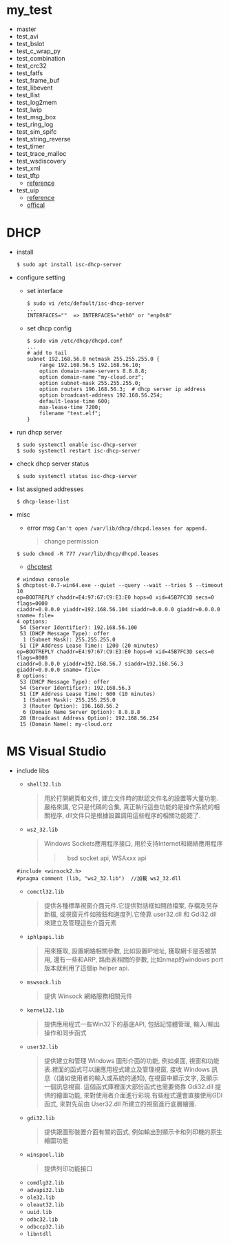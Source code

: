 # my_test

+ master
+ test_avi
+ test_bslot
+ test_c_wrap_py
+ test_combination
+ test_crc32
+ test_fatfs
+ test_frame_buf
+ test_libevent
+ test_llist
+ test_log2mem
+ test_lwip
+ test_msg_box
+ test_ring_log
+ test_sim_spifc
+ test_string_reverse
+ test_timer
+ test_trace_malloc
+ test_wsdiscovery
+ test_xml
+ test_tftp
    - [reference](https://github.com/wlshiu/tftpx)
+ test_uip
    - [reference](https://github.com/engina/uip-1.0-win)
    - [offical](https://github.com/adamdunkels/uip)


# DHCP

+ install

    ```
    $ sudo apt install isc-dhcp-server
    ```

+ configure setting

    - set interface

        ```
        $ sudo vi /etc/default/isc-dhcp-server
        ...
        INTERFACES=""  => INTERFACES="eth0" or "enp0s8"
        ```

    - set dhcp config
        ```
        $ sudo vim /etc/dhcp/dhcpd.conf
        ...
        # add to tail
        subnet 192.168.56.0 netmask 255.255.255.0 {
            range 192.168.56.5 192.168.56.10;
            option domain-name-servers 8.8.8.8;
            option domain-name "my-cloud.orz";
            option subnet-mask 255.255.255.0;
            option routers 196.168.56.3;  # dhcp server ip address
            option broadcast-address 192.168.56.254;
            default-lease-time 600;
            max-lease-time 7200;
            filename "test.elf";
        }
        ```

+ run dhcp server

    ```
    $ sudo systemctl enable isc-dhcp-server
    $ sudo systemctl restart isc-dhcp-server
    ```

+ check dhcp server status

    ```
    $ sudo systemctl status isc-dhcp-server
    ```

+ list assigned addresses

    ```
    $ dhcp-lease-list
    ```

+ misc

    - error msg `Can't open /var/lib/dhcp/dhcpd.leases for append.`
        > change permission

    ```
    $ sudo chmod -R 777 /var/lib/dhcp/dhcpd.leases
    ```

    - [dhcptest](https://github.com/CyberShadow/dhcptest)

    ```
    # windows console
    $ dhcptest-0.7-win64.exe --quiet --query --wait --tries 5 --timeout 10
    op=BOOTREPLY chaddr=E4:97:67:C9:E3:E0 hops=0 xid=45B7FC3D secs=0 flags=0000
    ciaddr=0.0.0.0 yiaddr=192.168.56.104 siaddr=0.0.0.0 giaddr=0.0.0.0 sname= file=
    4 options:
     54 (Server Identifier): 192.168.56.100
     53 (DHCP Message Type): offer
      1 (Subnet Mask): 255.255.255.0
     51 (IP Address Lease Time): 1200 (20 minutes)
    op=BOOTREPLY chaddr=E4:97:67:C9:E3:E0 hops=0 xid=45B7FC3D secs=0 flags=8000
    ciaddr=0.0.0.0 yiaddr=192.168.56.7 siaddr=192.168.56.3 giaddr=0.0.0.0 sname= file=
    8 options:
     53 (DHCP Message Type): offer
     54 (Server Identifier): 192.168.56.3
     51 (IP Address Lease Time): 600 (10 minutes)
      1 (Subnet Mask): 255.255.255.0
      3 (Router Option): 196.168.56.2
      6 (Domain Name Server Option): 8.8.8.8
     28 (Broadcast Address Option): 192.168.56.254
     15 (Domain Name): my-cloud.orz
    ```

# MS Visual Studio

+ include libs
    - `shell32.lib`
        > 用於打開網頁和文件, 建立文件時的默認文件名的設置等大量功能.嚴格來講, 它只是代碼的合集, 真正執行這些功能的是操作系統的相關程序, dll文件只是根據設置調用這些程序的相關功能罷了.
    - `ws2_32.lib`
        > Windows Sockets應用程序接口, 用於支持Internet和網絡應用程序
        >>　bsd socket api, WSAxxx api

    ```
    #include <winsock2.h>
    #pragma comment (lib, "ws2_32.lib")  //加載 ws2_32.dll
    ```

    - `comctl32.lib`
        > 提供各種標準視窗介面元件.它提供對話框如開啟檔案, 存檔及另存新檔, 或視窗元件如按鈕和進度列.它倚靠 user32.dll 和 Gdi32.dll 來建立及管理這些介面元素
    - `iphlpapi.lib`
        > 用來獲取, 設置網絡相關參數, 比如設置IP地址, 獲取網卡是否被禁用, 還有一些和ARP, 路由表相關的參數, 比如nmap的windows port版本就利用了這個ip helper api.
    - `mswsock.lib`
        > 提供 Winsock 網絡服務相關元件
    - `kernel32.lib`
        > 提供應用程式一些Win32下的基底API, 包括記憶體管理, 輸入/輸出操作和同步函式
    - `user32.lib`
        > 提供建立和管理 Windows 圖形介面的功能, 例如桌面, 視窗和功能表.裡面的函式可以讓應用程式建立及管理視窗, 接收 Windows 訊息（(諸如使用者的輸入或系統的通知), 在視窗中顯示文字, 及顯示一個訊息視窗.
          這個函式庫裡面大部份函式也需要倚靠 Gdi32.dll 提供的繪圖功能, 來對使用者介面進行彩現.有些程式還會直接使用GDI函式, 來對先前由 User32.dll 所建立的視窗進行底層繪圖.
    - `gdi32.lib`
        > 提供跟圖形裝置介面有關的函式, 例如輸出到顯示卡和列印機的原生繪圖功能
    - `winspool.lib`
        > 提供列印功能接口
    - `comdlg32.lib`
    - `advapi32.lib`
    - `ole32.lib`
    - `oleaut32.lib`
    - `uuid.lib`
    - `odbc32.lib`
    - `odbccp32.lib`
    - `libntdll`
